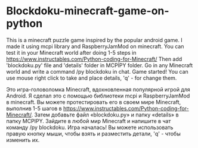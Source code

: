 # Blockdoku-minecraft-game-on-python
This is a minecraft puzzle game inspired by the popular android game. I made it using mcpi library and RaspberryJamMod on minecraft. You can test it in your Minecraft world after doing 1-5 steps in https://www.instructables.com/Python-coding-for-Minecraft/ Then add 'blockdoku.py' file and 'details' folder in MCPIPY folder. Go in any Minecraft world and write a command /py blockdoku in chat. Game started! You can use mouse right click to take and place details, 'q' - for change them.

Это игра-головоломка Minecraft, вдохновленная популярной игрой для Android. Я сделал это с помощью библиотеки mcpi и RaspberryJamMod в minecraft. Вы можете протестировать его в своем мире Minecraft, выполнив 1-5 шагов в https://www.instructables.com/Python-coding-for-Minecraft/. Затем добавьте файл «blockdoku.py» и папку «details» в папку MCPIPY. Зайдите в любой мир Minecraft и напишите в чат команду /py blockdoku. Игра началась! Вы можете использовать правую кнопку мыши, чтобы взять и разместить детали, 'q' - чтобы изменить их.
